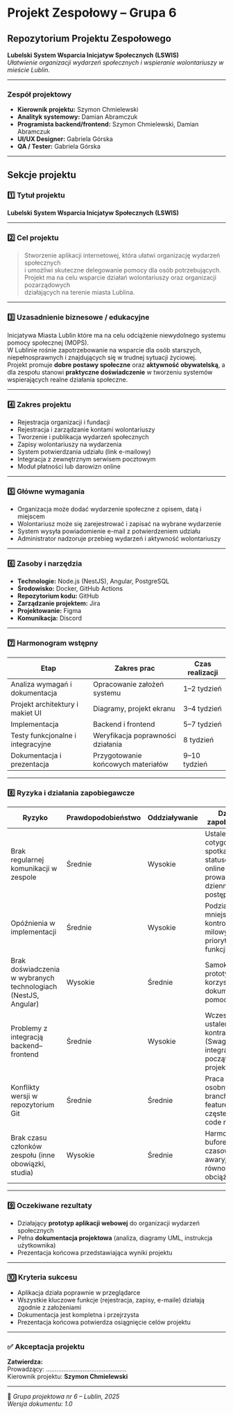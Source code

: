 #  Projekt Zespołowy – Grupa 6

##  Repozytorium Projektu Zespołowego
**Lubelski System Wsparcia Inicjatyw Społecznych (LSWIS)**  
_Ułatwienie organizacji wydarzeń społecznych i wspieranie wolontariuszy w mieście Lublin._

---

###  Zespół projektowy
- **Kierownik projektu:** Szymon Chmielewski  
- **Analityk systemowy:** Damian Abramczuk  
- **Programista backend/frontend:** Szymon Chmielewski, Damian Abramczuk  
- **UI/UX Designer:** Gabriela Górska  
- **QA / Tester:** Gabriela Górska  

---

##  Sekcje projektu

### 1️⃣ Tytuł projektu
**Lubelski System Wsparcia Inicjatyw Społecznych (LSWIS)**

---

### 2️⃣ Cel projektu
> Stworzenie aplikacji internetowej, która ułatwi organizację wydarzeń społecznych  
> i umożliwi skuteczne delegowanie pomocy dla osób potrzebujących.  
> Projekt ma na celu wsparcie działań wolontariuszy oraz organizacji pozarządowych  
> działających na terenie miasta Lublina.

---

### 3️⃣ Uzasadnienie biznesowe / edukacyjne
Inicjatywa Miasta Lublin które ma na celu odciążenie niewydolnego systemu pomocy społecznej (MOPS).  
W Lublinie rośnie zapotrzebowanie na wsparcie dla osób starszych, niepełnosprawnych i znajdujących się w trudnej sytuacji życiowej.  
Projekt promuje **dobre postawy społeczne** oraz **aktywność obywatelską**, a dla zespołu stanowi **praktyczne doświadczenie** w tworzeniu systemów wspierających realne działania społeczne.

---

### 4️⃣ Zakres projektu
- Rejestracja organizacji i fundacji  
- Rejestracja i zarządzanie kontami wolontariuszy  
- Tworzenie i publikacja wydarzeń społecznych  
- Zapisy wolontariuszy na wydarzenia  
- System potwierdzania udziału (link e-mailowy)
- Integracja z zewnętrznym serwisem pocztowym 
- Moduł płatności lub darowizn online  

---

### 5️⃣ Główne wymagania
- Organizacja może dodać wydarzenie społeczne z opisem, datą i miejscem  
- Wolontariusz może się zarejestrować i zapisać na wybrane wydarzenie  
- System wysyła powiadomienie e-mail z potwierdzeniem udziału  
- Administrator nadzoruje przebieg wydarzeń i aktywność wolontariuszy  

---

### 6️⃣ Zasoby i narzędzia
- **Technologie:** Node.js (NestJS), Angular, PostgreSQL  
- **Środowisko:** Docker, GitHub Actions  
- **Repozytorium kodu:** GitHub  
- **Zarządzanie projektem:** Jira  
- **Projektowanie:** Figma  
- **Komunikacja:** Discord  

---

### 7️⃣ Harmonogram wstępny
| Etap | Zakres prac | Czas realizacji |
|------|--------------|----------------|
| Analiza wymagań i dokumentacja | Opracowanie założeń systemu | 1–2 tydzień |
| Projekt architektury i makiet UI | Diagramy, projekt ekranu | 3–4 tydzień |
| Implementacja | Backend i frontend | 5–7 tydzień |
| Testy funkcjonalne i integracyjne | Weryfikacja poprawności działania | 8 tydzień |
| Dokumentacja i prezentacja | Przygotowanie końcowych materiałów | 9–10 tydzień |

---

### 8️⃣ Ryzyka i działania zapobiegawcze
| **Ryzyko** | **Prawdopodobieństwo** | **Oddziaływanie** | **Działanie zapobiegawcze** |
|-------------|------------------------|-------------------|------------------------------|
| Brak regularnej komunikacji w zespole | Średnie | Wysokie | Ustalenie cotygodniowych spotkań statusowych online (Discord), prowadzenie dziennika postępu w Jira. |
| Opóźnienia w implementacji | Średnie | Wysokie | Podział zadań na mniejsze sprinty, kontrola kamieni milowych, priorytetyzacja funkcji MVP. |
| Brak doświadczenia w wybranych technologiach (NestJS, Angular) | Wysokie | Średnie | Samokształcenie, prototypowanie, korzystanie z dokumentacji i pomocy AI. |
| Problemy z integracją backend–frontend | Średnie | Wysokie | Wczesne ustalenie kontraktów API (Swagger), testy integracyjne od początku projektu. |
| Konflikty wersji w repozytorium Git | Średnie | Średnie | Praca na osobnych branchach feature’owych, częste merge’y i code review. |
| Brak czasu członków zespołu (inne obowiązki, studia) | Wysokie | Średnie | Harmonogram z buforem czasowym, plan awaryjny i równoważenie obciążenia. |

---

### 9️⃣ Oczekiwane rezultaty
- Działający **prototyp aplikacji webowej** do organizacji wydarzeń społecznych  
- Pełna **dokumentacja projektowa** (analiza, diagramy UML, instrukcja użytkownika)  
- Prezentacja końcowa przedstawiająca wyniki projektu  

---

### 🔟 Kryteria sukcesu
- Aplikacja działa poprawnie w przeglądarce  
- Wszystkie kluczowe funkcje (rejestracja, zapisy, e-maile) działają zgodnie z założeniami  
- Dokumentacja jest kompletna i przejrzysta  
- Prezentacja końcowa potwierdza osiągnięcie celów projektu  

---

### ✅ Akceptacja projektu
**Zatwierdza:**  
Prowadzący: ..............................................  
Kierownik projektu: **Szymon Chmielewski**

---

📅 _Grupa projektowa nr 6 – Lublin, 2025_
<br> _Wersja dokumentu: 1.0_
